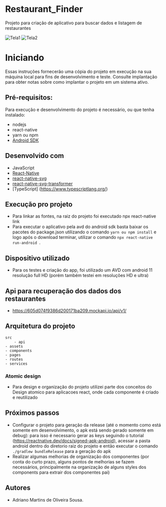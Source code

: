 # Restaurant_Finder
Projeto para criação de aplicativo para buscar dados e listagem de restaurantes

![Tela1](https://i.imgur.com/JKSmfMD.png)
![Tela2](https://i.imgur.com/dRN4vRt.png)

# Iniciando
Essas instruções fornecerão uma cópia do projeto em execução na sua máquina local para fins de desenvolvimento e teste. Consulte implantação para obter notas sobre como implantar o projeto em
um sistema ativo.

## Pré-requisitos:
Para execução e desenvolvimento do projeto é necessário, ou que tenha instalado:
- nodejs
- react-native
- yarn ou npm
- [Android SDK](https://developer.android.com/studio?hl=pt&gclid=CjwKCAjwkN6EBhBNEiwADVfya0HQDwC1tW28XsrFEbeBj0ret04bk5BuRVbIPom6saQjwZn7J3fUsxoCzC0QAvD_BwE&gclsrc=aw.ds)


## Desenvolvido com
 - JavaScript
 - [React-Native](https://facebook.github.io/react-native/)
 - [react-native-svg](https://github.com/react-native-community/react-native-svg)
 - [react-native-svg-transformer](https://github.com/kristerkari/react-native-svg-transformer)
 - [TypeScript] (https://www.typescriptlang.org/)

## Execução pro projeto
 - Para linkar as fontes, na raiz do projeto foi executado npx react-native link
 - Para executar o aplicativo pela avd do android sdk basta baixar os pacotes do package.json
 utilizando o comando ``` yarn ou npm install ``` e logo após o download terminar, utilizar o comando ```npx react-native run-android ```.

## Dispositivo utilizado
  - Para os testes e criação do app, foi utilizado um AVD com android 11 resolução full HD (porém também testei em resoluções HD e ultra)

## Api para recuperação dos dados dos restaurantes
- https://605d074f9386d200171ba209.mockapi.io/api/v1/


## Arquitetura do projeto
	src
		- api
    - assets
    - components
    - pages
    - routes
    - services


### Atomic design
 - Para design e organização do projeto utilizei parte dos conceitos do Design atomico para aplicacoes react, onde cada componente é criado e reutilizado


## Próximos passos
 - Configurar o projeto para geração da release (até o momento como está somente em desenvolvimento, o apk está sendo gerado somente em debug): para isso é necessario gerar as keys seguindo o tutorial (https://reactnative.dev/docs/signed-apk-android), acessar a pasta android dentro do diretorio raiz do projeto e então executar o comando ``` ./gradlew bundleRelease ``` para a geração do apk
 - Realizar algumas melhorias de organização dos componentes (por conta do curto prazo, alguns pontos de melhorias se fazem necessários, principalmente na organização de alguns styles dos components para extrair dos componentes pai)


## Autores
- Adriano Martins de Oliveira Sousa.

